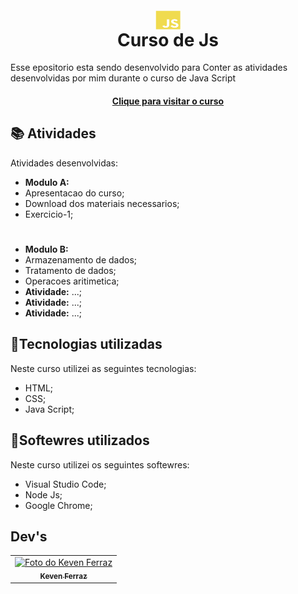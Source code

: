 <h1 align="center">
  <img align="center" alt="Js" height="30" width="40" src="https://raw.githubusercontent.com/devicons/devicon/master/icons/javascript/javascript-plain.svg">
  <br>
    Curso de Js
</h1>

Esse epositorio esta sendo desenvolvido para Conter as atividades desenvolvidas por mim durante o curso de Java Script


<h4 align="center">
 <a href="https://www.cursoemvideo.com/curso/javascript/aulas/conhecendo-o-javascript/modulos/como-chegamos-ate-aqui/" id="btn">Clique para visitar o curso</a>
</h4>

## 📚 Atividades

Atividades desenvolvidas:

- **Modulo A:** 
- Apresentacao do curso;
- Download dos materiais necessarios;
- Exercicio-1;
#
- **Modulo B:**
- Armazenamento de dados;
- Tratamento de dados;
- Operacoes aritimetica;
- **Atividade:** ...;
- **Atividade:** ...;
- **Atividade:** ...;

## 📂Tecnologias utilizadas

Neste curso utilizei as seguintes tecnologias:

- HTML;
- CSS;
- Java Script;

## 📂Softewres utilizados

Neste curso utilizei os seguintes softewres:

- Visual Studio Code;
- Node Js;
- Google Chrome;

<h2>Dev's</h2>

<table>
  <tr>
    <td align="center">
      <a href="https://github.com/Kevenferraz39">
          <img src="view/_img/eu.jpeg" width="100px;" alt="Foto do Keven Ferraz"/><br>
        <sub>
          <b>Keven Ferraz</b>
        </sub>
      </a>
    </td>
  </tr>
</table>
